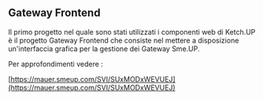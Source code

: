 ## Gateway Frontend

Il primo progetto nel quale sono stati utilizzati i componenti web di Ketch.UP è il progetto Gateway Frontend che consiste nel mettere a disposizione un'interfaccia grafica per la gestione dei Gateway Sme.UP.

Per approfondimenti vedere : 

[https://mauer.smeup.com/SVI/SUxMODxWEVUEJ](https://mauer.smeup.com/SVI/SUxMODxWEVUEJ)
